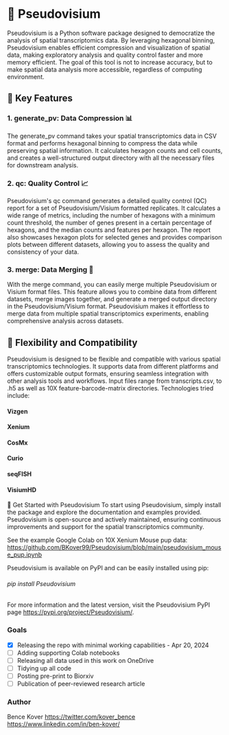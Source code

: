 # 🛑 Pseudovisium
Pseudovisium is a Python software package designed to democratize the analysis of spatial transcriptomics data. By leveraging hexagonal binning, Pseudovisium enables efficient compression and visualization of spatial data, making exploratory analysis and quality control faster and more memory efficient. The goal of this tool is not to increase accuracy, but to make spatial data analysis more accessible, regardless of computing environment.

## 🚀 Key Features
### 1. generate_pv:   Data Compression 📊
The generate_pv command takes your spatial transcriptomics data in CSV format and performs hexagonal binning to compress the data while preserving spatial information. It calculates hexagon counts and cell counts, and creates a well-structured output directory with all the necessary files for downstream analysis.


### 2. qc:   Quality Control 📈
Pseudovisium's qc command generates a detailed quality control (QC) report for a set of Pseudovisium/Visium formatted replicates. It calculates a wide range of metrics, including the number of hexagons with a minimum count threshold, the number of genes present in a certain percentage of hexagons, and the median counts and features per hexagon. The report also showcases hexagon plots for selected genes and provides comparison plots between different datasets, allowing you to assess the quality and consistency of your data.

### 3. merge:   Data Merging 🧩
With the merge command, you can easily merge multiple Pseudovisium or Visium format files. This feature allows you to combine data from different datasets, merge images together, and generate a merged output directory in the Pseudovisium/Visium format. Pseudovisium makes it effortless to merge data from multiple spatial transcriptomics experiments, enabling comprehensive analysis across datasets.


## 🎯 Flexibility and Compatibility
Pseudovisium is designed to be flexible and compatible with various spatial transcriptomics technologies. It supports data from different platforms and offers customizable output formats, ensuring seamless integration with other analysis tools and workflows. Input files range from transcripts.csv, to .h5 as well as 10X feature-barcode-matrix directories.
Technologies tried include:

#### Vizgen
#### Xenium
#### CosMx
#### Curio
#### seqFISH
#### VisiumHD


🚀 Get Started with Pseudovisium
To start using Pseudovisium, simply install the package and explore the documentation and examples provided. Pseudovisium is open-source and actively maintained, ensuring continuous improvements and support for the spatial transcriptomics community.

See the example Google Colab on 10X Xenium Mouse pup data:
https://github.com/BKover99/Pseudovisium/blob/main/pseudovisium_mouse_pup.ipynb

Pseudovisium is available on PyPI and can be easily installed using pip:

###### pip install Pseudovisium

For more information and the latest version, visit the Pseudovisium PyPI page https://pypi.org/project/Pseudovisium/.


### Goals

- [x] Releasing the repo with minimal working capabilities - Apr 20, 2024
- [ ] Adding supporting Colab notebooks
- [ ] Releasing all data used in this work on OneDrive
- [ ] Tidying up all code
- [ ] Posting pre-print to Biorxiv
- [ ] Publication of peer-reviewed research article

### Author
Bence Kover
https://twitter.com/kover_bence
https://www.linkedin.com/in/ben-kover/
